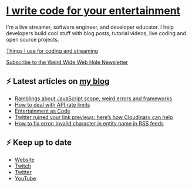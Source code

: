 # [I write code for your entertainment](https://www.twitch.tv/videos/1971055901)

I'm a live streamer, software engineer, and developer educator. I help developers build cool stuff with blog posts, tutorial videos, live coding and open source projects.

[Things I use for coding and streaming](https://whitep4nth3r.com/uses/)

[Subscribe to the Weird Wide Web Hole Newsletter](https://buttondown.email/weirdwidewebhole)

## ⚡️ Latest articles on [my blog](https://whitep4nth3r.com)

<!-- BLOG-POST-LIST:START -->
- [Ramblings about JavaScript scope, weird errors and frameworks](https://whitep4nth3r.com/blog/ramblings-about-javascript-scope-weird-errors-frameworks/)
- [How to deal with API rate limits](https://blog.sentry.io/how-to-deal-with-api-rate-limits/)
- [Entertainment as Code](https://whitep4nth3r.com/talks/entertainment-as-code/)
- [Twitter ruined your link previews: here’s how Cloudinary can help](https://cloudinary.com/blog/twitter-ruined-your-link-previews)
- [How to fix error: invalid character in entity name in RSS feeds](https://whitep4nth3r.com/blog/how-to-fix-error-invalid-character-in-entity-name-rss-feeds/)
<!-- BLOG-POST-LIST:END -->

## ⚡️ Keep up to date

- [Website](https://whitep4nth3r.com/)
- [Twitch](https://twitch.tv/whitep4nth3r)
- [Twitter](https://twitter.com/whitep4nth3r)
- [YouTube](https://www.youtube.com/c/whitep4nth3r/videos)
